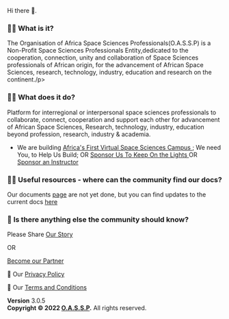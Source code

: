  Hi there 👋.

###  🙋‍♀️ **What is it**?
The Organisation of Africa Space Sciences Professionals(O.A.S.S.P) is a Non-Profit Space Sciences Professionals Entity,dedicated to the cooperation, connection, unity and collaboration of Space Sciences professionals of African origin, for the advancement of African Space Sciences, research, technology, industry, education and research on the continent./p>

### 🙋‍♀️ **What does it do?**
Platform for interregional or interpersonal space sciences professionals  to collaborate, connect, cooperation and support each other for advancement of African Space Sciences, Research, technology, industry, education beyond profession, research, industry & academia.

- We are building <a href="https://www.campus.oassp.org/index.html">Africa's First Virtual Space Sciences Campus </a>; We need You, to Help Us Build;
OR 
<a href="https://www.campus.oassp.org/sponsor.html">Sponsor Us To Keep On the Lights </a>
OR 
<a href="https://www.campus.oassp.org/sponsor.html">Sponsor an Instructor </a>

### 👩‍💻 **Useful resources - where can the community find our docs?** 

Our documents [page](docs.oassp.org) are not yet done, but you can find updates to the current docs [here](https://github.com/OASSP/docs)

### 🙋‍ **Is there anything else the community should know?**

Please Share <a href="https://www.campus.oassp.org/socials.html">Our Story</a>

OR 

<a href="https://www.campus.oassp.org/partners.html">Become our Partner</a>

🧙 Our <a href="https://www.oassp.org/privacy">Privacy Policy</a>

🧙 Our <a href="https://www.oassp.org/termsandconditions">Terms and Conditions</a>

<footer class="main-footer">
    <div class="float-right d-none d-sm-block">
      <b>Version</b> 3.0.5
    </div>
    <strong>Copyright &copy; 2022 <a href="https://www.oassp.org">O.A.S.S.P</a>.</strong> All rights
    reserved.
 
  </footer>
<!--

-->
